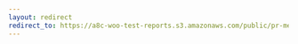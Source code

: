 ```yaml
---
layout: redirect
redirect_to: https://a8c-woo-test-reports.s3.amazonaws.com/public/pr-merge/42750/api/index.html
---
```

